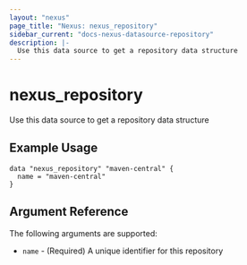```yaml
---
layout: "nexus"
page_title: "Nexus: nexus_repository"
sidebar_current: "docs-nexus-datasource-repository"
description: |-
  Use this data source to get a repository data structure
---
```


# nexus_repository

Use this data source to get a repository data structure

## Example Usage

```hcl
data "nexus_repository" "maven-central" {
  name = "maven-central"
}
```

## Argument Reference

The following arguments are supported:

* `name` - (Required) A unique identifier for this repository


